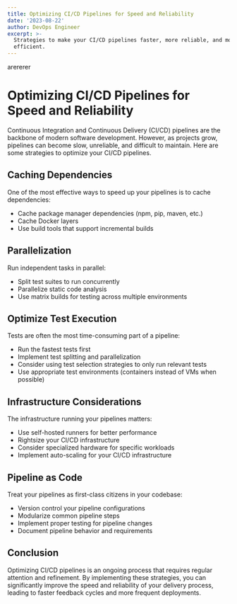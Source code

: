 ```yaml
---
title: Optimizing CI/CD Pipelines for Speed and Reliability
date: '2023-08-22'
author: DevOps Engineer
excerpt: >-
  Strategies to make your CI/CD pipelines faster, more reliable, and more
  efficient.
---
```

arererer
# Optimizing CI/CD Pipelines for Speed and Reliability

Continuous Integration and Continuous Delivery (CI/CD) pipelines are the backbone of modern software development. However, as projects grow, pipelines can become slow, unreliable, and difficult to maintain. Here are some strategies to optimize your CI/CD pipelines.

## Caching Dependencies

One of the most effective ways to speed up your pipelines is to cache dependencies:

- Cache package manager dependencies (npm, pip, maven, etc.)
- Cache Docker layers
- Use build tools that support incremental builds

## Parallelization

Run independent tasks in parallel:

- Split test suites to run concurrently
- Parallelize static code analysis
- Use matrix builds for testing across multiple environments

## Optimize Test Execution

Tests are often the most time-consuming part of a pipeline:

- Run the fastest tests first
- Implement test splitting and parallelization
- Consider using test selection strategies to only run relevant tests
- Use appropriate test environments (containers instead of VMs when possible)

## Infrastructure Considerations

The infrastructure running your pipelines matters:

- Use self-hosted runners for better performance
- Rightsize your CI/CD infrastructure
- Consider specialized hardware for specific workloads
- Implement auto-scaling for your CI/CD infrastructure

## Pipeline as Code

Treat your pipelines as first-class citizens in your codebase:

- Version control your pipeline configurations
- Modularize common pipeline steps
- Implement proper testing for pipeline changes
- Document pipeline behavior and requirements

## Conclusion

Optimizing CI/CD pipelines is an ongoing process that requires regular attention and refinement. By implementing these strategies, you can significantly improve the speed and reliability of your delivery process, leading to faster feedback cycles and more frequent deployments.
